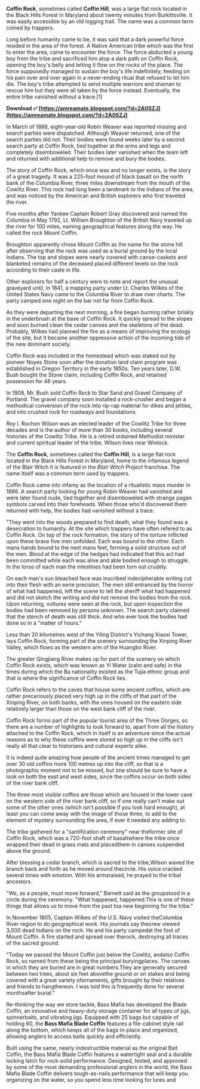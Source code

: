 **Coffin Rock**, sometimes called **Coffin Hill**, was a large flat rock located in the Black Hills Forest in Maryland about twenty minutes from Burkittsville. It was easily accessible by an old logging trail. The name was a common term coined by trappers.
 
Long before humanity came to be, it was said that a dark powerful force resided in the area of the forest. A Native American tribe which was the first to enter the area, came to encounter the force. The force abducted a young boy from the tribe and sacrificed him atop a dark path on Coffin Rock, opening the boy's belly and letting it flow on the rocks of the place. The force supposedly managed to sustain the boy's life indefinitely, feeding on his pain over and over again in a never-ending ritual that refused to let him die. The boy's tribe attempted to send multiple warriors and shaman to rescue him but they were all taken by the force instead. Eventually, the entire tribe vanished without a trace.[1]
 
**Download ✅ [https://amreamate.blogspot.com/?d=2A0SZJ](https://amreamate.blogspot.com/?d=2A0SZJ)**


 
In March of 1886, eight-year-old Robin Weaver was reported missing and search parties were dispatched. Although Weaver returned, one of the search parties did not. Their bodies were found weeks later by a second search party at Coffin Rock, tied together at the arms and legs and completely disemboweled. Their bodies later vanished when the team left and returned with additional help to remove and bury the bodies.
 
The story of Coffin Rock, which once was and no longer exists, is the story of a great tragedy. It was a 225-foot mound of black basalt on the north bank of the Columbia River, three miles downstream from the mouth of the Cowlitz River. This rock had long been a landmark to the Indians of the area, and was noticed by the American and British explorers who first traveled the river.
 
Five months after Yankee Captain Robert Gray discovered and named the Columbia in May 1792, Lt. William Broughton of the British Navy traveled up the river for 100 miles, naming geographical features along the way. He called the rock Mount Coffin.
 
Broughton apparently chose Mount Coffin as the name for the stone hill after observing that the rock was used as a burial ground by the local Indians. The top and slopes were nearly covered with canoe-caskets and blanketed remains of the deceased placed different levels on the rock according to their caste in life.
 
Other explorers for half a century were to note and report the unusual graveyard until, in 1841, a mapping party under Lt. Charles Wilkes of the United States Navy came to the Columbia River to draw river charts. The party camped one night on the bar not far from Coffin Rock.

As they were departing the next morning, a fire began burning rather briskly in the underbrush at the base of Coffin Rock. It quickly spread to the slopes and soon burned clean the cedar canoes and the skeletons of the dead. Probably, Wilkes had planned the fire as a means of improving the ecology of the site, but it became another oppressive action of the incoming tide of the new dominant society.
 
Coffin Rock was included in the homestead which was staked out by pioneer Noyes Stone soon after the donation land claim program was established in Oregon Territory in the early 1850s. Ten years later, D.W. Bush bought the Stone claim, including Coffin Rock, and retained possession for 48 years.
 
In 1908, Mr. Bush sold Coffin Rock to Star Sand and Gravel Company of Portland. The gravel company soon installed a rock-crusher and began a methodical conversion of the rock into rip-rap material for dikes and jetties, and into crushed rock for roadways and foundations.
 
Roy I. Rochon Wilson was an elected leader of the Cowlitz Tribe for three decades and is the author of more than 30 books, including several histories of the Cowlitz Tribe. He is a retired ordained Methodist minister and current spiritual leader of the tribe. Wilson lives near Winlock.
 
The **Coffin Rock**, sometimes called the **Coffin Hill**, is a large flat rock located in the Black Hills Forest in Maryland, home to the infamous legend of the Blair Witch it is featured in the *Blair Witch Project* franchise. The name itself was a common term used by trappers.
 
Coffin Rock came into infamy as the location of a ritualistic mass murder in 1886. A search party looking for young Robin Weaver had vanished and were later found nude, tied together and disemboweled with strange pagan symbols carved into their foreheads. When those who'd discovered them returned with help, the bodies had vanished without a trace.
 
"They went into the woods prepared to find death, what they found was a desecration to humanity. At the site which trappers have often refered to as Coffin Rock. On top of the rock formation, the story of the torture inflicted upon these brave five men unfolded. Each was bound to the other. Each mans hands bound to the next mans feet, forming a solid structure out of the men. Blood at the edge of the hedges had indicated that this act had been committed while each was alive and able bodied enough to struggle. In the torso of each man the intestines had been torn out crudely. 

On each man's sun bleached face was inscribed indecipherable writing cut into their flesh with an eerie precision. The men still entranced by the horror of what had happened, left the scene to tell the sheriff what had happened and did not sketch the writing and did not remove the bodies from the rock. Upon returning, vultures were seen at the rock, but upon inspection the bodies had been removed by persons unknown. The search party claimed that the stench of death was still thick. And who ever took the bodies had done so in a "matter of hours."
 
Less than 20 kilometres west of the Yiling District's Yichang Xiaoxi Tower, lays Coffin Rock, forming part of the scenery surrounding the Xinping River Valley, which flows as the western arm of the Huangbo River.
 
The greater Qingjiang River makes up for part of the scenery on which Coffin Rock exists, which was known as Yi Water (calm and safe) in the times during which the Ba nationality existed as the Tujia ethnic group and that is where the significance of Coffin Rock lies.
 
Coffin Rock refers to the caves that house some ancient coffins, which are rather precariously placed very high up in the cliffs of that part of the Xinping River, on both banks, with the ones housed on the eastern side relatively larger than those on the west bank cliff of the river.
 
Coffin Rock forms part of the popular tourist area of the Three Gorges, so there are a number of highlights to look forward to, apart from all the history attached to the Coffin Rock, which in itself is an adventure since the actual reasons as to why these coffins were stored so high up in the cliffs isn't really all that clear to historians and cultural experts alike.
 
It is indeed quite amazing how people of the ancient times managed to get over 30 old coffins more 100 metres up into the cliff, so that is a photographic moment not to be missed, but one should be sure to have a look on both the east and west sides, since the coffins occur on both sides of the river bank cliff.
 
The three most visible coffins are those which are housed in the lower cave on the western side of the river bank cliff, so if one really can't make out some of the other ones (which isn't possible if you look hard enough), at least you can come away with the image of those three, to add to the element of mystery surrounding the area, if ever it needed any adding to.
 
The tribe gathered for a "santification ceremony" near theformer site of Coffin Rock, which was a 720-foot shaft of basaltwhere the tribe once wrapped their dead in grass mats and placedthem in canoes suspended above the ground.
 
After blessing a cedar branch, which is sacred to the tribe,Wilson waved the branch back and forth as he moved around thecircle. His voice cracked several times with emotion. With his armsraised, he prayed to the tribal ancestors.
 
"We, as a people, must move forward," Barnett said as the groupstood in a circle during the ceremony. "What happened, happened.This is one of these things that allows us to move from the past toa new beginning for the tribe."
 
In November 1805, Captain Wilkes of the U.S. Navy visited theColumbia River region to do geographical work. His journals say thecrew viewed 3,000 dead Indians on the rock. He and his party campedat the foot of Mount Coffin. A fire started and spread over therock, destroying all traces of the sacred ground.
 
"Today we passed the Mount Coffin just below the Cowlitz, andalso Coffin Rock, so named from these being the principal buryingplaces. The canoes in which they are buried are in great numbers.They are generally secured between two trees, about six feet abovethe ground or on stakes and being covered with a great variety ofornaments, gifts brought by their relatives and friends to hangthereon. I was told this is frequently done for several monthsafter burial."
 
Re-thinking the way we store tackle, Bass Mafia has developed the Blade Coffin, an innovative and heavy-duty storage container for all types of jigs, spinnerbaits, and vibrating jigs. Equipped with 25 bags but capable of holding 60, the **Bass Mafia Blade Coffin** features a file-cabinet style rail along the bottom, which keeps all of the bags in-place and organized, allowing anglers to access baits quickly and efficiently.

Built using the same, nearly indestructible material as the original Bait Coffin, the Bass Mafia Blade Coffin features a watertight seal and a durable locking latch for rock-solid performance. Designed, tested, and approved by some of the most demanding professional anglers in the world, the Bass Mafia Blade Coffin delivers tough-as-nails performance that will keep you organizing on the water, so you spend less time looking for lures and 